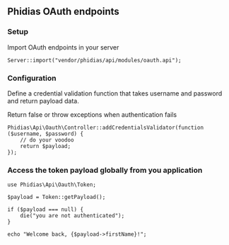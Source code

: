 ## Phidias OAuth endpoints

### Setup
Import OAuth endpoints in your server

```
Server::import("vendor/phidias/api/modules/oauth.api");
```


### Configuration

Define a credential validation function that takes
username and password and return payload data.

Return false or throw exceptions when authentication fails

```
Phidias\Api\Oauth\Controller::addCredentialsValidator(function ($username, $password) {
    // do your voodoo
    return $payload;
});

```


### Access the token payload globally from you application

```
use Phidias\Api\Oauth\Token;

$payload = Token::getPayload();

if ($payload === null) {
    die("you are not authenticated");
}

echo "Welcome back, {$payload->firstName}!";

```